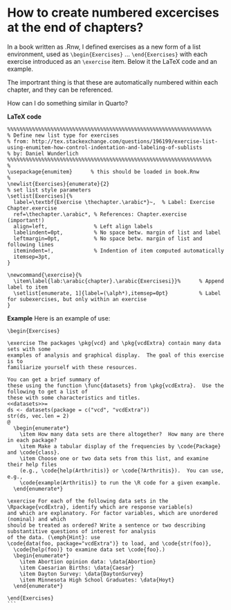 # How to create numbered excercises at the end of chapters?

In a book written as .Rnw, I defined exercises as a new form of a list environment, used
as `\begin{Exercises}` ... `\end{Exercises}` with each exercise introduced as an `\exercise` item.
Below it the LaTeX code and an example.

The importrant thing is that these are automatically numbered within each chapter, and they can be referenced.

How can I do something similar in Quarto?

**LaTeX code**

````
%%%%%%%%%%%%%%%%%%%%%%%%%%%%%%%%%%%%%%%%%%%%%%%%%%%%%%%%%%%%%%%%%%
% Define new list type for exercises
% from: http://tex.stackexchange.com/questions/196199/exercise-list-using-enumitem-how-control-indentation-and-labeling-of-sublists
% by: Daniel Wunderlich
%%%%%%%%%%%%%%%%%%%%%%%%%%%%%%%%%%%%%%%%%%%%%%%%%%%%%%%%%%%%%%%%%%
%
\usepackage{enumitem}      % this should be loaded in book.Rnw
%
\newlist{Exercises}{enumerate}{2}
% set list style parameters
\setlist[Exercises]{%
  label=\textbf{Exercise \thechapter.\arabic*}~,  % Label: Exercise Chapter.exercise
  ref=\thechapter.\arabic*, % References: Chapter.exercise (important!)
  align=left,               % Left align labels
  labelindent=0pt,          % No space betw. margin of list and label
  leftmargin=0pt,           % No space betw. margin of list and following lines
  itemindent=!,             % Indention of item computed automatically
  itemsep=3pt,
}

\newcommand{\exercise}{%
  \item\label{lab:\arabic{chapter}.\arabic{Exercisesi}}%      % Append label to item
  \setlist[enumerate, 1]{label=(\alph*),itemsep=0pt}          % Label for subexercises, but only within an exercise
}
````

**Example**
Here is an example of use:

````
\begin{Exercises}

\exercise The packages \pkg{vcd} and \pkg{vcdExtra} contain many data sets with some
examples of analysis and graphical display.  The goal of this exercise is to
familiarize yourself with these resources.

You can get a brief summary of
these using the function \func{datasets} from \pkg{vcdExtra}.  Use the following to get a list of
these with some characteristics and titles.
<<datasets>>=
ds <- datasets(package = c("vcd", "vcdExtra"))
str(ds, vec.len = 2)
@
  \begin{enumerate*}
    \item How many data sets are there altogether?  How many are there in each package?
    \item Make a tabular display of the frequencies by \code{Package} and \code{class}.
    \item Choose one or two data sets from this list, and examine their help files
    (e.g., \code{help(Arthritis)} or \code{?Arthritis}).  You can use, e.g.,
    \code{example(Arthritis)} to run the \R code for a given example.
  \end{enumerate*}

\exercise For each of the following data sets in the \Rpackage{vcdExtra}, identify which are response variable(s)
and which are explanatory. For factor variables, which are unordered (nominal) and which
should be treated as ordered? Write a sentence or two describing substantitive questions of interest for analysis
of the data. (\emph{Hint}: use 
\code{data(foo, package="vcdExtra")} to load, and \code{str(foo)}, 
  \code{help(foo)} to examine data set \code{foo}.)
  \begin{enumerate*}
    \item Abortion opinion data: \data{Abortion}
    \item Caesarian Births: \data{Caesar}
    \item Dayton Survey: \data{DaytonSurvey}
    \item Minnesota High School Graduates: \data{Hoyt}
  \end{enumerate*}

\end{Exercises}
```
